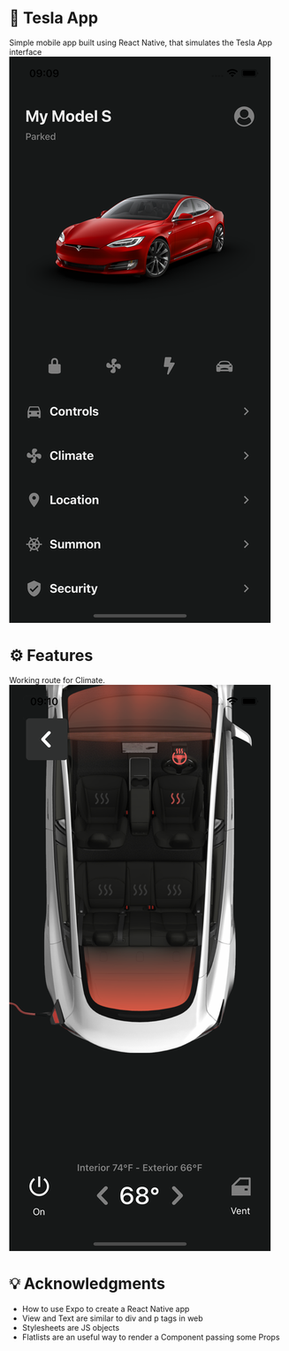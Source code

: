 # 🚗 Tesla App

Simple mobile app built using React Native, that simulates the Tesla App interface
![App Screenshot](./screenshots/screenshot1.png)

# ⚙️ Features

Working route for Climate.
![Climate Screen](./screenshots/screenshot2.png)

# 💡 Acknowledgments

- How to use Expo to create a React Native app
- View and Text are similar to div and p tags in web
- Stylesheets are JS objects
- Flatlists are an useful way to render a Component passing some Props
